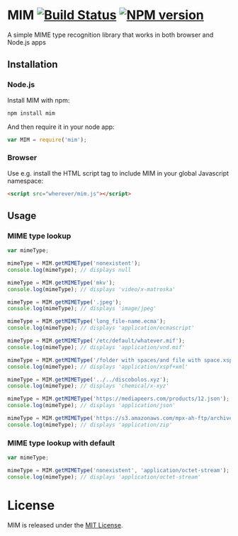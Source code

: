# MIM [![Build Status](https://travis-ci.org/mediapeers/mim.png?branch=master)](https://travis-ci.org/mediapeers/mim) [![NPM version](https://badge.fury.io/js/mim.png)](http://badge.fury.io/js/mim)

A simple MIME type recognition library that works in both browser and Node.js apps

## Installation

### Node.js


Install MIM with npm:

```bash
npm install mim
```

And then require it in your node app:

```javascript
var MIM = require('mim');
```

### Browser

Use e.g. install the HTML script tag to include MIM in your global Javascript namespace:

```html
<script src="wherever/mim.js"></script>
```

## Usage


### MIME type lookup

```javascript
var mimeType;

mimeType = MIM.getMIMEType('nonexistent');
console.log(mimeType); // displays null

mimeType = MIM.getMIMEType('mkv');
console.log(mimeType); // displays 'video/x-matroska'

mimeType = MIM.getMIMEType('.jpeg');
console.log(mimeType); // displays 'image/jpeg'

mimeType = MIM.getMIMEType('long_file-name.ecma');
console.log(mimeType); // displays 'application/ecmascript'

mimeType = MIM.getMIMEType('/etc/default/whatever.mif');
console.log(mimeType); // displays 'application/vnd.mif'

mimeType = MIM.getMIMEType('/folder with spaces/and file with space.xspf');
console.log(mimeType); // displays 'application/xspf+xml'

mimeType = MIM.getMIMEType('../../discobolos.xyz');
console.log(mimeType); // displays 'chemical/x-xyz'

mimeType = MIM.getMIMEType('https://mediapeers.com/products/12.json');
console.log(mimeType); // displays 'application/json'

mimeType = MIM.getMIMEType('https://s3.amazonaws.com/mpx-ah-ftp/archive_2.zip?token=hello-world');
console.log(mimeType); // displays 'application/zip'
```

### MIME type lookup with default

```javascript
var mimeType;

mimeType = MIM.getMIMEType('nonexistent', 'application/octet-stream');
console.log(mimeType); // displays 'application/octet-stream'
```

# License

MIM is released under the [MIT License](./LICENSE.md).
